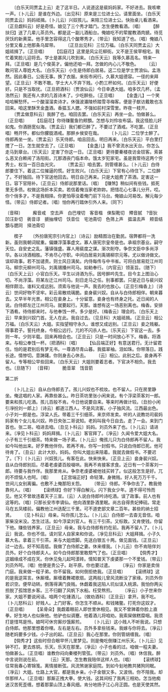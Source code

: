 <!-- { "loadSidebar": true } -->
　　〔白乐天同贾孟上云〕走了这半日。人说道这是裴妈妈家。不好进去。我咳嗽一声。〔卜儿云〕是谁在外边。〔出见科〕原来是三位进士公。请里面坐。〔白乐天同贾孟云〕妈妈祗揖。〔卜儿云〕兴奴孩儿。来陪三位进士公。快抬桌儿看酒来。〔正旦觑科云〕好是奇怪。娘见了三个秀才踏门。怎生便教看酒。〔唱〕
　　【醉扶归】送了几辈儿茶员外。都是这一副儿酒船台。俺娘吃不的荤腥教酒肉搋。待觅厌饫的新黄菜。他手里怎容得这几个酸寒秀才。〔带云〕我知道了也。〔唱〕俺娘八分里又看上他那条乌犀带。
　　〔正旦出见科〕三位万福。〔白乐天同贾孟云〕大姐祗揖了。〔正旦唱〕
　　【后庭花】这里是风尘花柳街。又不是王侯宰相宅。我忙着笑脸儿迎将去。学士是甚风儿吹到来。〔白乐天云〕我等久慕高名。特来一拜。〔正旦唱〕是几个俊英才。偏他还咱一拜。怎做的内心儿不敬色。
　　〔云〕敢问官人尊姓大名。〔白乐天云〕小生是侍郎白居易。这二位是学士贾浪仙。孟浩然。因此春日。公衙无事。换了衣服。来街市闲行。久慕大姐德容。一径的来拜望。〔正旦云〕不敢不敢。学士大人不弃下贱。小酌三杯如何。〔白乐天云〕好便好。只是不当取扰。〔正旦把酒科〕〔贾浪仙云〕今日幸遇大姐。咱多饮几杯。〔孟浩然云〕我还有人求的几首诗未了。少吃醉些。〔正旦唱〕
　　【金盏儿】一个笑哈哈解愁怀。一个酸溜溜卖诗才。休强波灞陵桥踏雪寻梅客。便是子猷访戴敢也冻回来。咱这里酥烹金盏酒。香揾玉人腮。不强如前村深雪里。昨夜一枝开。
　　〔贾孟做意科云〕我醉了也。咱回去罢。〔白乐天云〕再坐一会。怕做甚么。〔正旦唱〕
　　【后庭花】你待赚鳌鱼钓颊顋。怎想与刘伶妆布袋。我这怪脸儿奸如鬼。你酒肠宽似海。〔贾孟云〕我们都已醉了。不要过了酒戒。不吃罢。〔正旦唱〕畅开怀。都似你朦胧酒戒。那醉乡侯安在哉。
　　〔卜儿云〕二位学士醉了。侍郎再坐一坐。〔贾孟云〕乐天侍郎。咱且回去。明日再来。〔白乐天云〕平白里打搅了一日。怎生就空去了。〔正旦唱〕
　　【金盏儿】我不曾流水出天台。你怎么走马到章台。〔乐天云〕定害了你这一日。〔正旦唱〕更待要秦楼夜访金钗客。索甚么恶叉白赖闹了洛阳街。兀那酒丧门临本命。饿太岁犯家宅。虽是我管待这两个穷秀士。权当一百日血光灾。
　　〔贾孟云〕咱去罢。则管缠甚么。〔卜儿云〕白侍郎要住下。着这二位摧逼的慌。好生败兴。〔白乐天云〕下官有心待住下。二位醉了。不好独回。待下官送他回去。明日自己再来。只是大姐费了茶酒。定害这一日。容下官陪补。〔正旦云〕侍郎说那里话。〔唱〕
【赚煞】稍似间有些钱。抵死里无多债。权做这场折本买卖。若信着俺当家老妳妳。把惜花心七事儿分开。哎。你个俏多才。不是我相择。你更怕辱没着俺门前下马台。俺娘山河易改。解元每少怪。〔带云〕侍郎记者。〔唱〕怕你再行踏休引外人来。〔同下〕

〔音释〕
　　廨音戒　空去声　白巴埋切　客音楷　倈梨靴切　殢音腻　?音狄　凹汪卦切　衠音谆　搋抽埋切　饫音位　宅池斋切　色筛上声　揾温去声　颊音结　顋与腮同　择池斋切

　　楔子
　　〔外扮唐宪宗引内官上〕〔诗云〕励精图治在勤民。宿弊都将一洗新。虽则我朝词赋重。偏嫌浮藻事虚文。寡人唐宪宗皇帝是也。承祖宗基业。嗣守天位。自安史之乱。藩镇强盛。寡人用裴度之谋。渐次削夺。争奈文臣中多尚浮华。各以诗酒相胜。不肯尽心守职。中间白居易刘禹锡柳宗元等。尤以做诗做文。误却政事。若不加谴责。则士风日漓矣。内侍每传与中书省。可将白居易贬江州司马。柳宗元柳州司马。刘禹锡播州司马。如勑奉行。〔内官云〕领圣旨。〔随下〕〔白乐天上云〕小官白乐天。平生以诗酒为乐。因号醉吟先生。目今主上图治心切。不尚浮藻。将某左迁江州司马。刻日走马之任。别事都罢。只是近日与裴兴奴相伴颇洽。谁料又成远别。须索与他说一声。我去的也放心。〔正旦引梅香上〕〔诗云〕世间好物不坚牢。彩云易散琉璃脆。妾身裴兴奴。自从与白侍郎相伴。朝来暮去。又早半年光景。相公在妾身上。十分留意。妾身也有终身之托。近日闻的人说。白侍郎左迁江州司马。就要起行。天那。谁想有这一场恶别离也。梅香。安排下酒肴。待侍郎来时。与他奉饯一杯。多少是好。〔梅香云〕理会的。〔白乐天上云〕早来到兴奴门首。无人在此。我自过去。〔见旦科〕大姐祗揖。〔正旦云〕相公万福。〔白乐天云〕大姐。实指望相守永久。谁想又成远别。〔正旦云〕妾之贱躯。得事君子。誓托终身。今相公远行。兀的不闪杀人也。〔乐天云〕下官这一去。多则一年。少则半载。回来再相会也。〔正旦云〕只是一时间放心不下。梅香。将酒来。与相公奉饯一杯。〔把酒科〕〔唱〕
　　【仙吕端正好】有意送君行。无计留君住。怕的是君别后有梦无书。一尊酒尽青山暮。我揾翠袖。泪如珠。你带落日。践长途。情惨切。意踌躇。你则身去心休去。
　　〔云〕相公。此别之后。妾身再不留人。专等相公早些回来。〔白乐天云〕大姐则要着志者。下官决不相负。我去也。〔旦随下〕
〔音释〕
　　脆音翠　饯音箭

第二折

　　〔卜儿上云〕自从白侍郎去了。孩儿兴奴也不梳妆。也不留人。只在房里静坐。俺这唱的人家。再靠些甚么。昨日茶坊里张小闲来说。有个浮梁茶客刘一郎。要来和孩儿吃酒。孩儿百般不肯。今日他说要自来。等来时再做计较。〔丑扮小闲引凈扮刘一郎上〕〔诗云〕都道江西人。不是风流客。小子独风流。江西最出色。小子刘一郎是也。浮梁人氏。带着三千引细茶。来京师发卖。听的人说教坊司裴妈妈家有个女儿名兴奴。昨日央张二哥说知。老妈叫我今日自去。走了一会。来到门首也。张二哥。咱进去咱。〔丑见卜科云〕妈妈。刘员外来了也。〔卜儿云〕请进来。〔凈见卜科云〕妈妈拜揖。〔卜儿云〕客官拜了。〔凈云〕久闻令爱大姐大名。小子有三千引细茶。特来做一场子弟。〔卜儿云〕俺孩儿只为白侍郎再不留人。我如今叫他出来。好歹教他伴你。若再不肯。你写一封假书。只说白侍郎已死。他可待肯了。〔丑云〕此计大妙。妈妈。你叫大姐出来陪着。我就去做假书。不要迟了。〔下〕〔卜儿云〕兴奴孩儿。有客在此。快来快来。〔正旦上云〕妾身裴兴奴。自从白侍郎别后。尽着老虔婆百般啜哄。我再不肯接客求食。近日有一个茶客刘一郎。待要与我作伴。我那里肯从。争奈老虔婆被他钱买转了。似这般怎生是好。兀的不烦恼人也呵。〔唱〕
　　【正宫端正好】命轻薄。身微贱。好人死万万千千。世间儿女别离徧。也敷不上俺那阳关怨。
　　〔带云〕侍郎。不争你去了。教我倚靠何人。〔唱〕
　　【滚绣球】你好下得白解元。闪下我女少年。道不得可怜而见。他又不曾故违着天子三宣。〔云〕人说白侍郎吟诗吃酒。误了政事。前人也有这等的。〔唱〕只那长安市李谪仙。他向酒里卧酒里眠。尚古自得贵妃捧砚。常走马在五凤楼前。偏教他江州迭配三千里。可不道吏部文章二百年。甚些的纳士招贤。
　　〔见卜科云〕母亲。叫你孩儿怎么。〔卜儿云〕白侍郎一去杳无音信。咱家柴没米没。怎生过活。如今浮梁刘官人。有三千引茶。又标致。又肯使钱。你留下他。赚些钱养家。〔正旦云〕母亲。我与白侍郎有约在前。我再不留人了。〔卜儿云〕我说。你也不信。请刘官人自家来和你说。〔凈见旦科云〕大姐拜揖。小子久慕大名。拿着三千引茶。来与大姐焐脚。先送白银五十两。做见面钱。〔正旦云〕过一边去。好不知高低。我做了白侍郎之妻。休来缠我。〔卜儿云〕你不肯陪伴刘员外。好个白侍郎夫人。如今白侍郎那里敢颓气了也。〔正旦唱〕
　　【倘秀才】这姻缘成不成在天。你休见兔儿起呵漾砖。情知普天下虔婆那一个不爱钱。〔带云〕刘员外呵。〔唱〕他便是贵公子。赵平原。你也要过遣。
　　〔凈云〕你家是卖俏门庭。我来做一程子弟。你不留我。如何倒拒绝我。〔正旦唱〕
　　【滚绣球】这的是我逆耳言。休厮缠。厮缠着舞裙歌扇。这两般儿曾风流断没了家缘。刘员外你若识空。便早动转。倒落得满门良贱。休觑着我这陷人坑似误入桃源。我怕你两尖担脱了孤馆思乡客。三不归翻了风帆下水船。枉受熬煎。
　　〔凈云〕小子世来你家。大姐不要说闲话。咱两个吃锺酒儿。〔做劝酒科〕〔正旦云〕拿开。我不吃。〔卜儿怒科云〕好贱人。上门好客。你怎生不顺从。和钱赌鳖。打死你这奴才。〔正旦唱〕
　　【呆骨朵】我觑着眼前人即世里休相见。我又不曾亸着你脸上直拳。好生地人也似揪他。他驴也似调蹇。他着酒儿将咱劝。我索屎做糕糜咽。我须打是惜骂是怜。娘呵可休穷厮炒饿厮煎。
　　〔卜儿云〕这小贱人不听我说。只想白侍郎。他那里想着你哩。左右是左右。员外多拿些钱来。我嫁与你将去。〔凈云〕随老妈要多少钱。小子出的起。〔正旦云〕我心在那里。你则管胡缠我。〔唱〕
　　【倘秀才】这些时但合眼早怀儿里梦见。则是俺吃倒赚江州乐天。〔卜儿云〕见钟不打。更去炼铜。乐天。乐天在那里。〔凈云〕小子也看的过。咱做一程夫妻。怕做甚么。〔正旦唱〕谁教你闷向秦楼列管弦。〔带云〕刘员外。〔唱〕休信我。醉中言说则说在前。
　　〔云〕天那。怎生教我陪伴这样人也。〔唱〕
　　【滚绣球】往常我春心寄锦笺。离情接断弦。风流煞谢家庭院。到如今刬地教共猪狗同眠。〔凈云〕大姐。仕路上大官。都是我乡亲。小子金银又多。又波俏。你不陪我。却伴那样人。〔正旦唱〕那厮正拽大拳。使大钱。这其间枉了我再三相劝。怎当他痴迷汉苦死歪缠。想着那蒙山顶上春风细。肯分地扬子江心月正圆。也是天使其然。

